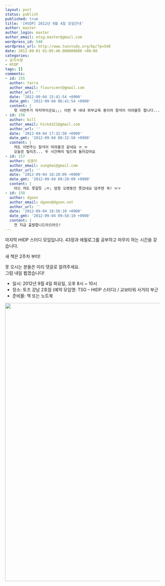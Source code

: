 ```yaml
---
layout: post
status: publish
published: true
title: '[HtDP] 2012년 9월 4일 모임안내'
author: master
author_login: master
author_email: etsg.master@gmail.com
wordpress_id: 548
wordpress_url: http://www.tuestudy.org/bp/?p=548
date: 2012-09-01 01:05:40.000000000 +09:00
categories:
- 공지사항
- HtDP
tags: []
comments:
- id: 155
  author: Yarra
  author_email: flourscent@gmail.com
  author_url: ''
  date: '2012-09-04 15:41:54 +0900'
  date_gmt: '2012-09-04 06:41:54 +0900'
  content: |
    헛 이번주가 마지막이군요;;; 이번 주 내내 외부교육 중이라 참석이 어려울듯 합니다...
- id: 156
  author: bill
  author_email: hick4321@gmail.com
  author_url: ''
  date: '2012-09-04 17:32:50 +0900'
  date_gmt: '2012-09-04 08:32:50 +0900'
  content: |
    저도 이번주는 참석이 어려울것 같네요 ㅠ_ㅠ
    오늘은 릴리즈... 두 시간짜리 빌드에 들어갔어요
- id: 157
  author: 성큼이
  author_email: sungkmi@gmail.com
  author_url: ''
  date: '2012-09-04 18:20:09 +0900'
  date_gmt: '2012-09-04 09:20:09 +0900'
  content: |
    아으 저도 못갈듯 ;ㅁ; 엄청 오랫동안 못갔네요 담주엔 꼭! ㅠㅜ
- id: 158
  author: dgoon
  author_email: dgoon@dgoon.net
  author_url: ''
  date: '2012-09-04 18:58:10 +0900'
  date_gmt: '2012-09-04 09:58:10 +0900'
  content: |
    전 지금 출발합니드아으아으!
---
```

<p>마지막 HtDP 스터디 모임입니다.
43장과 에필로그를 공부하고 마무리 하는 시간을 갖습니다.</p>

<p>새 책은 2주차 부터!</p>

<p>못 오시는 분들은 미리 댓글로 알려주세요.<br />
그럼 내일 뵙겠습니다!</p>

<ul>
<li>일시: 2012년 9월 4일 화요일, 오후 8시 ~ 10시</li>
<li>장소: 토즈 강남 2호점 (예약 모임명: TSG – HtDP 스터디) / 교보타워 사거리 부근</li>
<li>준비물: 책 또는 노트북</li>
</ul>

<p><a href="http://www.tuestudy.org/bp/wp-content/uploads/2012/01/TOZ_강남2호점.jpg"><img src="http://www.tuestudy.org/bp/wp-content/uploads/2012/01/TOZ_강남2호점.jpg" alt="" title="TOZ_강남2호점" width="706" height="903" class="alignnone size-full wp-image-47" /></a></p>
